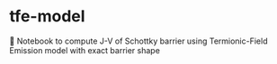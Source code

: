 # tfe-model
 🔬 Notebook to compute J-V of Schottky barrier using Termionic-Field Emission model with exact barrier shape
